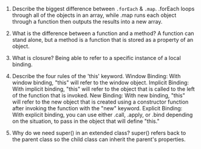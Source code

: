 1. Describe the biggest difference between `.forEach` & `.map`.
.forEach loops through all of the objects in an array, while .map runs each object through a function then outputs the results into a new array.

2. What is the difference between a function and a method?
A function can stand alone, but a method is a function that is stored as a property of an object.

3. What is closure?
Being able to refer to a specific instance of a local binding.

4. Describe the four rules of the 'this' keyword.
Window Binding: With window binding, "this" will refer to the window object.
Implicit Binding: With implicit binding, "this" will refer to the object that is called to the left of the function that is invoked.
New Binding: With new binding, "this" will refer to the new object that is created using a constructor function after invoking the function with the "new" keyword.
Explicit Binding: With explicit binding, you can use either .call, .apply, or .bind depending on the situation, to pass in the object that will define "this."


5. Why do we need super() in an extended class?
super() refers back to the parent class so the child class can inherit the parent's properties.
